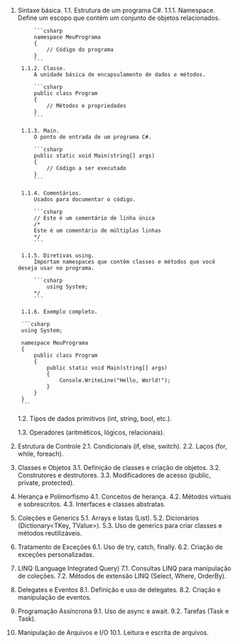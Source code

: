 1. Sintaxe básica.
    1.1. Estrutura de um programa C#.
        1.1.1. Namespace.
            Define um escopo que contém um conjunto de objetos relacionados.

            ```csharp
            namespace MeuPrograma
            {
                // Código do programa
            }           
            ```
        1.1.2. Classe.
            A unidade básica de encapsulamento de dados e métodos.

            ```csharp
            public class Program
            {
                // Métodos e propriedades
            }       
            ```

        1.1.3. Main.
            O ponto de entrada de um programa C#.

            ```csharp
            public static void Main(string[] args)
            {
                // Código a ser executado
            }
            ```        

        1.1.4. Comentários.
            Usados para documentar o código.

            ```csharp
            // Este é um comentário de linha única
            /*
            Este é um comentário de múltiplas linhas
            */
            ``` 

        1.1.5. Diretivas using.
            Importam namespaces que contêm classes e métodos que você deseja usar no programa.

            ```csharp
                using System;
            */
            ``` 

        1.1.6. Exemplo completo.

        ```csharp
        using System;

        namespace MeuPrograma
        {
            public class Program
            {
                public static void Main(string[] args)
                {
                    Console.WriteLine("Hello, World!");
                }
            }
        }
        ```

    1.2. Tipos de dados primitivos (int, string, bool, etc.).

    1.3. Operadores (aritméticos, lógicos, relacionais).

2. Estrutura de Controle
    2.1. Condicionais (if, else, switch).
    2.2. Laços (for, while, foreach).

3. Classes e Objetos
    3.1. Definição de classes e criação de objetos.
    3.2. Construtores e destrutores.
    3.3. Modificadores de acesso (public, private, protected).

4. Herança e Polimorfismo
    4.1. Conceitos de herança.
    4.2. Métodos virtuais e sobrescritos.
    4.3. Interfaces e classes abstratas.

5. Coleções e Generics
    5.1. Arrays e listas (List<T>).
    5.2. Dicionários (Dictionary<TKey, TValue>).
    5.3. Uso de generics para criar classes e métodos reutilizáveis.

6. Tratamento de Exceções
    6.1. Uso de try, catch, finally.
    6.2. Criação de exceções personalizadas.

7. LINQ (Language Integrated Query)
    7.1. Consultas LINQ para manipulação de coleções.
    7.2. Métodos de extensão LINQ (Select, Where, OrderBy).

8. Delegates e Eventos
    8.1. Definição e uso de delegates.
    8.2. Criação e manipulação de eventos.

9. Programação Assíncrona
    9.1. Uso de async e await.
    9.2. Tarefas (Task e Task<T>).

10. Manipulação de Arquivos e I/O
    10.1. Leitura e escrita de arquivos.